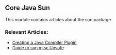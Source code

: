 ## Core Java Sun

This module contains articles about the sun package

### Relevant Articles: 

- [Creating a Java Compiler Plugin](http://www.surya.com/java-build-compiler-plugin)
- [Guide to sun.misc.Unsafe](http://www.surya.com/java-unsafe)